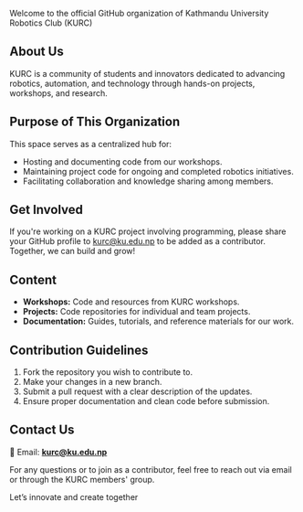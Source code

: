 Welcome to the official GitHub organization of Kathmandu University Robotics Club (KURC) 

## **About Us**  
KURC is a community of students and innovators dedicated to advancing robotics, automation, and technology through hands-on projects, workshops, and research.  

## **Purpose of This Organization**  
This space serves as a centralized hub for:  
- Hosting and documenting code from our workshops.  
- Maintaining project code for ongoing and completed robotics initiatives.  
- Facilitating collaboration and knowledge sharing among members.  

## **Get Involved**  
If you're working on a KURC project involving programming, please share your GitHub profile to kurc@ku.edu.np to be added as a contributor. Together, we can build and grow!  

## **Content**  
- **Workshops:** Code and resources from KURC workshops.  
- **Projects:** Code repositories for individual and team projects.  
- **Documentation:** Guides, tutorials, and reference materials for our work.  

## **Contribution Guidelines**  
1. Fork the repository you wish to contribute to.  
2. Make your changes in a new branch.  
3. Submit a pull request with a clear description of the updates.  
4. Ensure proper documentation and clean code before submission.  

## **Contact Us**  
📧 Email: **kurc@ku.edu.np**  

For any questions or to join as a contributor, feel free to reach out via email or through the KURC members' group.  

Let’s innovate and create together

